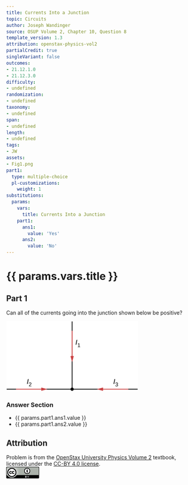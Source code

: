 ```yaml
---
title: Currents Into a Junction
topic: Circuits
author: Joseph Wandinger
source: OSUP Volume 2, Chapter 10, Question 8
template_version: 1.3
attribution: openstax-physics-vol2
partialCredit: true
singleVariant: false
outcomes:
- 21.12.1.0
- 21.12.3.0
difficulty:
- undefined
randomization:
- undefined
taxonomy:
- undefined
span:
- undefined
length:
- undefined
tags:
- JW
assets:
- Fig1.png
part1:
  type: multiple-choice
  pl-customizations:
    weight: 1
substitutions:
  params:
    vars:
      title: Currents Into a Junction
    part1:
      ans1:
        value: 'Yes'
      ans2:
        value: 'No'
---
```

# {{ params.vars.title }}

## Part 1

Can all of the currents going into the junction shown below be positive?

<img src="Fig1.png">

### Answer Section

- {{ params.part1.ans1.value }}
- {{ params.part1.ans2.value }}

## Attribution

Problem is from the [OpenStax University Physics Volume 2](https://openstax.org/details/books/university-physics-volume-2) textbook, licensed under the [CC-BY 4.0 license](https://creativecommons.org/licenses/by/4.0/).<br>![Image representing the Creative Commons 4.0 BY license.](https://raw.githubusercontent.com/firasm/bits/master/by.png)